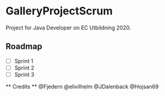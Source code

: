 # GalleryProjectScrum
Project for Java Developer on EC Utbildning 2020.

## Roadmap
- [ ] Sprint 1
- [ ] Sprint 2
- [ ] Sprint 3

** Credits ** 
@Fjedern
@elivilhelm
@JDalenback
@Hojsan69
